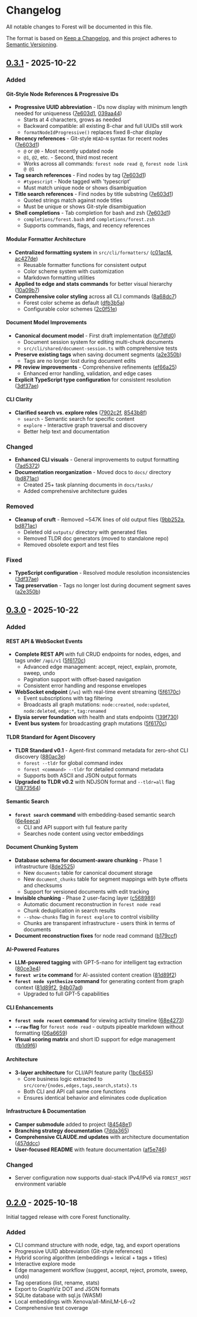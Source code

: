 # Changelog

All notable changes to Forest will be documented in this file.

The format is based on [Keep a Changelog](https://keepachangelog.com/en/1.0.0/),
and this project adheres to [Semantic Versioning](https://semver.org/spec/v2.0.0.html).

## [0.3.1] - 2025-10-22

### Added

#### Git-Style Node References & Progressive IDs
- **Progressive UUID abbreviation** - IDs now display with minimum length needed for uniqueness ([7e603d1](https://github.com/bwl/forest/commit/7e603d1), [039aa44](https://github.com/bwl/forest/commit/039aa44))
  - Starts at 4 characters, grows as needed
  - Backward compatible: all existing 8-char and full UUIDs still work
  - `formatNodeIdProgressive()` replaces fixed 8-char display
- **Recency references** - Git-style `HEAD~N` syntax for recent nodes ([7e603d1](https://github.com/bwl/forest/commit/7e603d1))
  - `@` or `@0` - Most recently updated node
  - `@1`, `@2`, etc. - Second, third most recent
  - Works across all commands: `forest node read @`, `forest node link @ @1`
- **Tag search references** - Find nodes by tag ([7e603d1](https://github.com/bwl/forest/commit/7e603d1))
  - `#typescript` - Node tagged with 'typescript'
  - Must match unique node or shows disambiguation
- **Title search references** - Find nodes by title substring ([7e603d1](https://github.com/bwl/forest/commit/7e603d1))
  - Quoted strings match against node titles
  - Must be unique or shows Git-style disambiguation
- **Shell completions** - Tab completion for bash and zsh ([7e603d1](https://github.com/bwl/forest/commit/7e603d1))
  - `completions/forest.bash` and `completions/forest.zsh`
  - Supports commands, flags, and recency references

#### Modular Formatter Architecture
- **Centralized formatting system** in `src/cli/formatters/` ([c01acf4](https://github.com/bwl/forest/commit/c01acf4), [ac427de](https://github.com/bwl/forest/commit/ac427de))
  - Reusable formatter functions for consistent output
  - Color scheme system with customization
  - Markdown formatting utilities
- **Applied to edge and stats commands** for better visual hierarchy ([10a09b7](https://github.com/bwl/forest/commit/10a09b7))
- **Comprehensive color styling** across all CLI commands ([8a68dc7](https://github.com/bwl/forest/commit/8a68dc7))
  - Forest color scheme as default ([dfb3b5a](https://github.com/bwl/forest/commit/dfb3b5a))
  - Configurable color schemes ([2c0f51e](https://github.com/bwl/forest/commit/2c0f51e))

#### Document Model Improvements
- **Canonical document model** - First draft implementation ([bf7dfd0](https://github.com/bwl/forest/commit/bf7dfd0))
  - Document session system for editing multi-chunk documents
  - `src/cli/shared/document-session.ts` with comprehensive tests
- **Preserve existing tags** when saving document segments ([a2e350b](https://github.com/bwl/forest/commit/a2e350b))
  - Tags are no longer lost during document edits
- **PR review improvements** - Comprehensive refinements ([ef66a25](https://github.com/bwl/forest/commit/ef66a25))
  - Enhanced error handling, validation, and edge cases
- **Explicit TypeScript type configuration** for consistent resolution ([3df37ae](https://github.com/bwl/forest/commit/3df37ae))

#### CLI Clarity
- **Clarified search vs. explore roles** ([7902c2f](https://github.com/bwl/forest/commit/7902c2f), [8543b8f](https://github.com/bwl/forest/commit/8543b8f))
  - `search` - Semantic search for specific content
  - `explore` - Interactive graph traversal and discovery
  - Better help text and documentation

### Changed
- **Enhanced CLI visuals** - General improvements to output formatting ([7ad5372](https://github.com/bwl/forest/commit/7ad5372))
- **Documentation reorganization** - Moved docs to `docs/` directory ([bd871ac](https://github.com/bwl/forest/commit/bd871ac))
  - Created 25+ task planning documents in `docs/tasks/`
  - Added comprehensive architecture guides

### Removed
- **Cleanup of cruft** - Removed ~547K lines of old output files ([9bb252a](https://github.com/bwl/forest/commit/9bb252a), [bd871ac](https://github.com/bwl/forest/commit/bd871ac))
  - Deleted old `outputs/` directory with generated files
  - Removed TLDR doc generators (moved to standalone repo)
  - Removed obsolete export and test files

### Fixed
- **TypeScript configuration** - Resolved module resolution inconsistencies ([3df37ae](https://github.com/bwl/forest/commit/3df37ae))
- **Tag preservation** - Tags no longer lost during document segment saves ([a2e350b](https://github.com/bwl/forest/commit/a2e350b))

## [0.3.0] - 2025-10-22

### Added

#### REST API & WebSocket Events
- **Complete REST API** with full CRUD endpoints for nodes, edges, and tags under `/api/v1` ([5f6170c](https://github.com/bwl/forest/commit/5f6170c))
  - Advanced edge management: accept, reject, explain, promote, sweep, undo
  - Pagination support with offset-based navigation
  - Consistent error handling and response envelopes
- **WebSocket endpoint** (`/ws`) with real-time event streaming ([5f6170c](https://github.com/bwl/forest/commit/5f6170c))
  - Event subscriptions with tag filtering
  - Broadcasts all graph mutations: `node:created`, `node:updated`, `node:deleted`, `edge:*`, `tag:renamed`
- **Elysia server foundation** with health and stats endpoints ([139f730](https://github.com/bwl/forest/commit/139f730))
- **Event bus system** for broadcasting graph mutations ([5f6170c](https://github.com/bwl/forest/commit/5f6170c))

#### TLDR Standard for Agent Discovery
- **TLDR Standard v0.1** - Agent-first command metadata for zero-shot CLI discovery ([880ac3e](https://github.com/bwl/forest/commit/880ac3e))
  - `forest --tldr` for global command index
  - `forest <command> --tldr` for detailed command metadata
  - Supports both ASCII and JSON output formats
- **Upgraded to TLDR v0.2** with NDJSON format and `--tldr=all` flag ([3873564](https://github.com/bwl/forest/commit/3873564))

#### Semantic Search
- **`forest search` command** with embedding-based semantic search ([6e4eeca](https://github.com/bwl/forest/commit/6e4eeca))
  - CLI and API support with full feature parity
  - Searches node content using vector embeddings

#### Document Chunking System
- **Database schema for document-aware chunking** - Phase 1 infrastructure ([8de2525](https://github.com/bwl/forest/commit/8de2525))
  - New `documents` table for canonical document storage
  - New `document_chunks` table for segment mappings with byte offsets and checksums
  - Support for versioned documents with edit tracking
- **Invisible chunking** - Phase 2 user-facing layer ([c568989](https://github.com/bwl/forest/commit/c568989))
  - Automatic document reconstruction in `forest node read`
  - Chunk deduplication in search results
  - `--show-chunks` flag in `forest explore` to control visibility
  - Chunks are transparent infrastructure - users think in terms of documents
- **Document reconstruction fixes** for node read command ([b179ccf](https://github.com/bwl/forest/commit/b179ccf))

#### AI-Powered Features
- **LLM-powered tagging** with GPT-5-nano for intelligent tag extraction ([80ce3e4](https://github.com/bwl/forest/commit/80ce3e4))
- **`forest write` command** for AI-assisted content creation ([81d89f2](https://github.com/bwl/forest/commit/81d89f2))
- **`forest node synthesize` command** for generating content from graph context ([81d89f2](https://github.com/bwl/forest/commit/81d89f2), [94b07ad](https://github.com/bwl/forest/commit/94b07ad))
  - Upgraded to full GPT-5 capabilities

#### CLI Enhancements
- **`forest node recent` command** for viewing activity timeline ([68e4273](https://github.com/bwl/forest/commit/68e4273))
- **`--raw` flag** for `forest node read` - outputs pipeable markdown without formatting ([06a6659](https://github.com/bwl/forest/commit/06a6659))
- **Visual scoring matrix** and short ID support for edge management ([fb1d9f6](https://github.com/bwl/forest/commit/fb1d9f6))

#### Architecture
- **3-layer architecture** for CLI/API feature parity ([1bc6455](https://github.com/bwl/forest/commit/1bc6455))
  - Core business logic extracted to `src/core/{nodes,edges,tags,search,stats}.ts`
  - Both CLI and API call same core functions
  - Ensures identical behavior and eliminates code duplication

#### Infrastructure & Documentation
- **Camper submodule** added to project ([84548e1](https://github.com/bwl/forest/commit/84548e1))
- **Branching strategy documentation** ([7dda365](https://github.com/bwl/forest/commit/7dda365))
- **Comprehensive CLAUDE.md updates** with architecture documentation ([457ddcc](https://github.com/bwl/forest/commit/457ddcc))
- **User-focused README** with feature documentation ([af5e746](https://github.com/bwl/forest/commit/af5e746))

### Changed
- Server configuration now supports dual-stack IPv4/IPv6 via `FOREST_HOST` environment variable

## [0.2.0] - 2025-10-18

Initial tagged release with core Forest functionality.

### Added
- CLI command structure with node, edge, tag, and export operations
- Progressive UUID abbreviation (Git-style references)
- Hybrid scoring algorithm (embeddings + lexical + tags + titles)
- Interactive explore mode
- Edge management workflow (suggest, accept, reject, promote, sweep, undo)
- Tag operations (list, rename, stats)
- Export to GraphViz DOT and JSON formats
- SQLite database with sql.js (WASM)
- Local embeddings with Xenova/all-MiniLM-L6-v2
- Comprehensive test coverage

[0.3.1]: https://github.com/bwl/forest/compare/7fa7acb..HEAD
[0.3.0]: https://github.com/bwl/forest/compare/84710c7..7fa7acb
[0.2.0]: https://github.com/bwl/forest/releases/tag/v0.2.0
